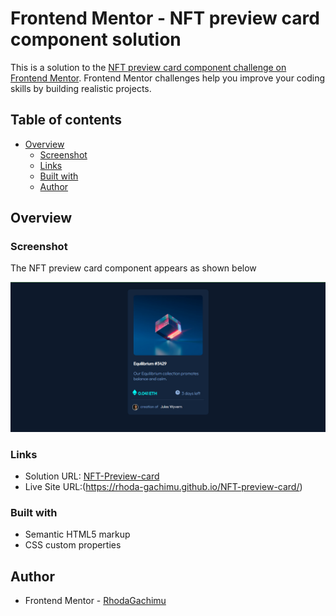 # Frontend Mentor - NFT preview card component solution

This is a solution to the [NFT preview card component challenge on Frontend Mentor](https://www.frontendmentor.io/challenges/nft-preview-card-component-SbdUL_w0U). Frontend Mentor challenges help you improve your coding skills by building realistic projects. 

## Table of contents

- [Overview](#overview)
  - [Screenshot](#screenshot)
  - [Links](#links)
  - [Built with](#built-with)
  - [Author](#author)
 

## Overview

### Screenshot
The NFT preview card component appears as shown below 

![](/images/Screenshot%20(90).png)

### Links

- Solution URL: [NFT-Preview-card](https://github.com/Rhoda-Gachimu/NFT-preview-card)
- Live Site URL:(https://rhoda-gachimu.github.io/NFT-preview-card/)


### Built with

- Semantic HTML5 markup
- CSS custom properties


## Author

- Frontend Mentor - [RhodaGachimu](https://www.frontendmentor.io/profile/RhodaGachimu)


